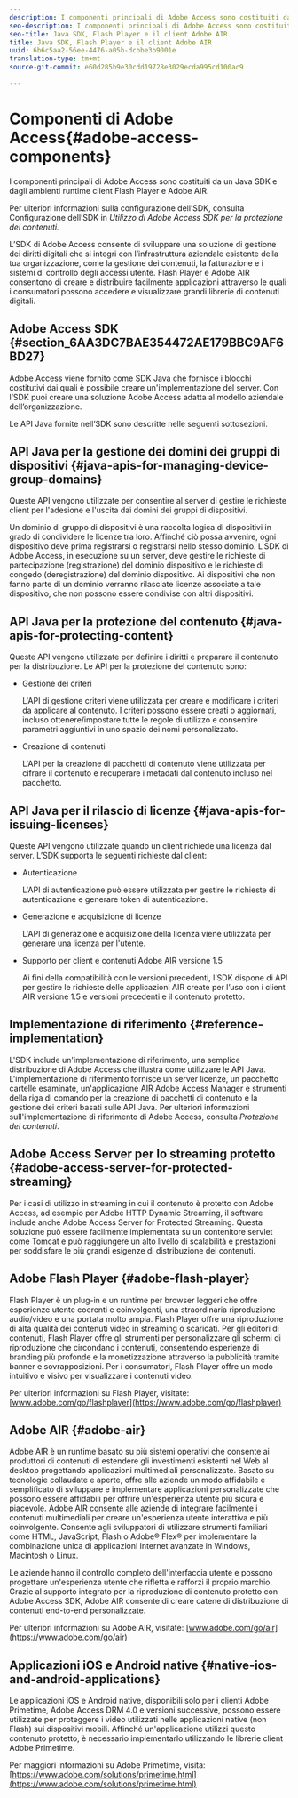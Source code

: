 ```yaml
---
description: I componenti principali di Adobe Access sono costituiti da un Java SDK e dagli ambienti runtime client Flash Player e Adobe AIR.
seo-description: I componenti principali di Adobe Access sono costituiti da un Java SDK e dagli ambienti runtime client Flash Player e Adobe AIR.
seo-title: Java SDK, Flash Player e il client Adobe AIR
title: Java SDK, Flash Player e il client Adobe AIR
uuid: 6b6c5aa2-56ee-4476-a05b-dcbbe3b9001e
translation-type: tm+mt
source-git-commit: e60d285b9e30cdd19728e3029ecda995cd100ac9

---
```



# Componenti di Adobe Access{#adobe-access-components}

I componenti principali di Adobe Access sono costituiti da un Java SDK e dagli ambienti runtime client Flash Player e Adobe AIR.

Per ulteriori informazioni sulla configurazione dell’SDK, consulta Configurazione dell’SDK in *Utilizzo di Adobe Access SDK per la protezione dei contenuti.*

L’SDK di Adobe Access consente di sviluppare una soluzione di gestione dei diritti digitali che si integri con l’infrastruttura aziendale esistente della tua organizzazione, come la gestione dei contenuti, la fatturazione e i sistemi di controllo degli accessi utente. Flash Player e Adobe AIR consentono di creare e distribuire facilmente applicazioni attraverso le quali i consumatori possono accedere e visualizzare grandi librerie di contenuti digitali.

## Adobe Access SDK {#section_6AA3DC7BAE354472AE179BBC9AF6BD27}

Adobe Access viene fornito come SDK Java che fornisce i blocchi costitutivi dai quali è possibile creare un&#39;implementazione del server. Con l’SDK puoi creare una soluzione Adobe Access adatta al modello aziendale dell’organizzazione.

Le API Java fornite nell’SDK sono descritte nelle seguenti sottosezioni.

## API Java per la gestione dei domini dei gruppi di dispositivi {#java-apis-for-managing-device-group-domains}

Queste API vengono utilizzate per consentire al server di gestire le richieste client per l&#39;adesione e l&#39;uscita dai domini dei gruppi di dispositivi.

Un dominio di gruppo di dispositivi è una raccolta logica di dispositivi in grado di condividere le licenze tra loro. Affinché ciò possa avvenire, ogni dispositivo deve prima registrarsi o registrarsi nello stesso dominio. L&#39;SDK di Adobe Access, in esecuzione su un server, deve gestire le richieste di partecipazione (registrazione) del dominio dispositivo e le richieste di congedo (deregistrazione) del dominio dispositivo. Ai dispositivi che non fanno parte di un dominio verranno rilasciate licenze associate a tale dispositivo, che non possono essere condivise con altri dispositivi.

## API Java per la protezione del contenuto {#java-apis-for-protecting-content}

Queste API vengono utilizzate per definire i diritti e preparare il contenuto per la distribuzione. Le API per la protezione del contenuto sono:

* Gestione dei criteri

   L&#39;API di gestione criteri viene utilizzata per creare e modificare i criteri da applicare al contenuto. I criteri possono essere creati o aggiornati, incluso ottenere/impostare tutte le regole di utilizzo e consentire parametri aggiuntivi in uno spazio dei nomi personalizzato.

* Creazione di contenuti

   L&#39;API per la creazione di pacchetti di contenuto viene utilizzata per cifrare il contenuto e recuperare i metadati dal contenuto incluso nel pacchetto.

## API Java per il rilascio di licenze {#java-apis-for-issuing-licenses}

Queste API vengono utilizzate quando un client richiede una licenza dal server. L’SDK supporta le seguenti richieste dal client:

* Autenticazione

   L&#39;API di autenticazione può essere utilizzata per gestire le richieste di autenticazione e generare token di autenticazione.

* Generazione e acquisizione di licenze

   L&#39;API di generazione e acquisizione della licenza viene utilizzata per generare una licenza per l&#39;utente.

* Supporto per client e contenuti Adobe AIR versione 1.5

   Ai fini della compatibilità con le versioni precedenti, l’SDK dispone di API per gestire le richieste delle applicazioni AIR create per l’uso con i client AIR versione 1.5 e versioni precedenti e il contenuto protetto.

## Implementazione di riferimento {#reference-implementation}

L&#39;SDK include un&#39;implementazione di riferimento, una semplice distribuzione di Adobe Access che illustra come utilizzare le API Java. L&#39;implementazione di riferimento fornisce un server licenze, un pacchetto cartelle esaminate, un&#39;applicazione AIR Adobe Access Manager e strumenti della riga di comando per la creazione di pacchetti di contenuto e la gestione dei criteri basati sulle API Java. Per ulteriori informazioni sull&#39;implementazione di riferimento di Adobe Access, consulta *Protezione dei contenuti*.

## Adobe Access Server per lo streaming protetto {#adobe-access-server-for-protected-streaming}

Per i casi di utilizzo in streaming in cui il contenuto è protetto con Adobe Access, ad esempio per Adobe HTTP Dynamic Streaming, il software include anche Adobe Access Server for Protected Streaming. Questa soluzione può essere facilmente implementata su un contenitore servlet come Tomcat e può raggiungere un alto livello di scalabilità e prestazioni per soddisfare le più grandi esigenze di distribuzione dei contenuti.

## Adobe Flash Player {#adobe-flash-player}

Flash Player è un plug-in e un runtime per browser leggeri che offre esperienze utente coerenti e coinvolgenti, una straordinaria riproduzione audio/video e una portata molto ampia. Flash Player offre una riproduzione di alta qualità dei contenuti video in streaming o scaricati. Per gli editori di contenuti, Flash Player offre gli strumenti per personalizzare gli schermi di riproduzione che circondano i contenuti, consentendo esperienze di branding più profonde e la monetizzazione attraverso la pubblicità tramite banner e sovrapposizioni. Per i consumatori, Flash Player offre un modo intuitivo e visivo per visualizzare i contenuti video.

Per ulteriori informazioni su Flash Player, visitate: [www.adobe.com/go/flashplayer](https://www.adobe.com/go/flashplayer)

## Adobe AIR {#adobe-air}

Adobe AIR è un runtime basato su più sistemi operativi che consente ai produttori di contenuti di estendere gli investimenti esistenti nel Web al desktop progettando applicazioni multimediali personalizzate. Basato su tecnologie collaudate e aperte, offre alle aziende un modo affidabile e semplificato di sviluppare e implementare applicazioni personalizzate che possono essere affidabili per offrire un&#39;esperienza utente più sicura e piacevole. Adobe AIR consente alle aziende di integrare facilmente i contenuti multimediali per creare un&#39;esperienza utente interattiva e più coinvolgente. Consente agli sviluppatori di utilizzare strumenti familiari come HTML, JavaScript, Flash o Adobe® Flex® per implementare la combinazione unica di applicazioni Internet avanzate in Windows, Macintosh o Linux.

Le aziende hanno il controllo completo dell&#39;interfaccia utente e possono progettare un&#39;esperienza utente che rifletta e rafforzi il proprio marchio. Grazie al supporto integrato per la riproduzione di contenuto protetto con Adobe Access SDK, Adobe AIR consente di creare catene di distribuzione di contenuti end-to-end personalizzate.

Per ulteriori informazioni su Adobe AIR, visitate: [www.adobe.com/go/air](https://www.adobe.com/go/air)

## Applicazioni iOS e Android native {#native-ios-and-android-applications}

Le applicazioni iOS e Android native, disponibili solo per i clienti Adobe Primetime, Adobe Access DRM 4.0 e versioni successive, possono essere utilizzate per proteggere i video utilizzati nelle applicazioni native (non Flash) sui dispositivi mobili. Affinché un&#39;applicazione utilizzi questo contenuto protetto, è necessario implementarlo utilizzando le librerie client Adobe Primetime.

Per maggiori informazioni su Adobe Primetime, visita: [https://www.adobe.com/solutions/primetime.html](https://www.adobe.com/solutions/primetime.html)